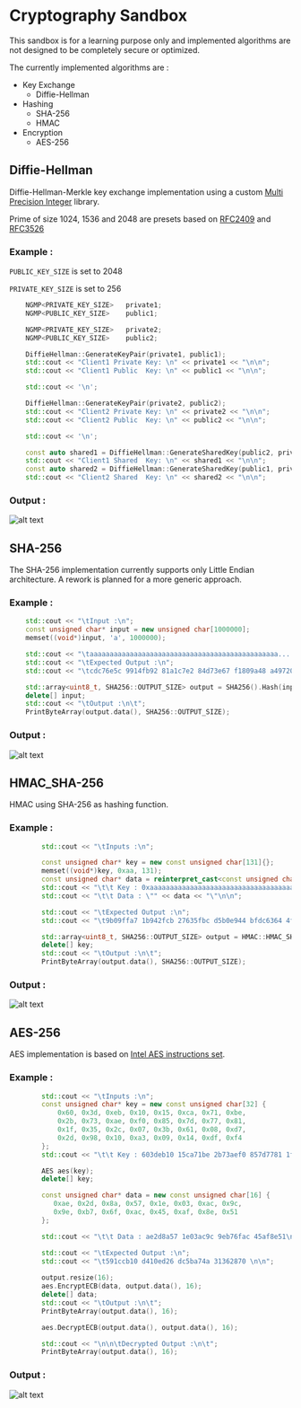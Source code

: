 # Cryptography Sandbox

This sandbox is for a learning purpose only and implemented algorithms are not designed to be completely secure or optimized.

The currently implemented algorithms are :
*   Key Exchange
    * Diffie-Hellman
* Hashing
    *   SHA-256
    *   HMAC
* Encryption
    *   AES-256


## Diffie-Hellman
Diffie-Hellman-Merkle key exchange implementation using a custom [Multi Precision Integer](https://github.com/gnoailles/MultiPrecision) library.

Prime of size 1024, 1536 and 2048 are presets based on [RFC2409](https://tools.ietf.org/html/rfc2409#section-6.2) and [RFC3526](https://tools.ietf.org/html/rfc3526#section-2)

### Example :

`PUBLIC_KEY_SIZE` is set to 2048

`PRIVATE_KEY_SIZE` is set to 256

```c++
    NGMP<PRIVATE_KEY_SIZE>   private1;
    NGMP<PUBLIC_KEY_SIZE>    public1;

    NGMP<PRIVATE_KEY_SIZE>   private2;
    NGMP<PUBLIC_KEY_SIZE>    public2;

    DiffieHellman::GenerateKeyPair(private1, public1);
    std::cout << "Client1 Private Key: \n" << private1 << "\n\n";
    std::cout << "Client1 Public  Key: \n" << public1 << "\n\n";

    std::cout << '\n';

    DiffieHellman::GenerateKeyPair(private2, public2);
    std::cout << "Client2 Private Key: \n" << private2 << "\n\n";
    std::cout << "Client2 Public  Key: \n" << public2 << "\n\n";

    std::cout << '\n';

    const auto shared1 = DiffieHellman::GenerateSharedKey(public2, private1);
    std::cout << "Client1 Shared  Key: \n" << shared1 << "\n\n";
    const auto shared2 = DiffieHellman::GenerateSharedKey(public1, private2);
    std::cout << "Client2 Shared  Key: \n" << shared2 << "\n\n";
```

### Output :
![alt text](https://i.imgur.com/9tugRCo.png "Diffie-Hellman Output Screenshot")

## SHA-256
The SHA-256 implementation currently supports only Little Endian architecture. A rework is planned for a more generic approach.

### Example :

```c++
    std::cout << "\tInput :\n";
    const unsigned char* input = new unsigned char[1000000];
    memset((void*)input, 'a', 1000000);

    std::cout << "\taaaaaaaaaaaaaaaaaaaaaaaaaaaaaaaaaaaaaaaaaaaaaaa.... (1,000,000 bytes)\n\n";
    std::cout << "\tExpected Output :\n";
    std::cout << "\tcdc76e5c 9914fb92 81a1c7e2 84d73e67 f1809a48 a497200e 046d39cc c7112cd0\n\n";

    std::array<uint8_t, SHA256::OUTPUT_SIZE> output = SHA256().Hash(input, 1000000);
    delete[] input;
    std::cout << "\tOutput :\n\t";
    PrintByteArray(output.data(), SHA256::OUTPUT_SIZE);
```

### Output :
![alt text](https://i.imgur.com/jxvFcfC.png "SHA-256 Output Screenshot")

## HMAC_SHA-256
HMAC using SHA-256 as hashing function.

### Example :

```c++
        std::cout << "\tInputs :\n";

        const unsigned char* key = new const unsigned char[131]{};
        memset((void*)key, 0xaa, 131);
        const unsigned char* data = reinterpret_cast<const unsigned char*>("This is a test using a larger than block-size key and a larger than block-size data. The key needs to be hashed before being used by the HMAC algorithm.");
        std::cout << "\t\t Key : 0xaaaaaaaaaaaaaaaaaaaaaaaaaaaaaaaaaaaaaaaaaaaaaaaaaaaaaaaaaaa....aa (131 bytes)\n\n";
        std::cout << "\t\t Data : \"" << data << "\"\n\n";

        std::cout << "\tExpected Output :\n";
        std::cout << "\t9b09ffa7 1b942fcb 27635fbc d5b0e944 bfdc6364 4f071393 8a7f5153 5c3a35e2\n\n";

        std::array<uint8_t, SHA256::OUTPUT_SIZE> output = HMAC::HMAC_SHA256(key, 131, data, 152);
        delete[] key;
        std::cout << "\tOutput :\n\t";
        PrintByteArray(output.data(), SHA256::OUTPUT_SIZE);
```

### Output :
![alt text](https://i.imgur.com/Txld5J7.png "HMAC_SHA-256 Output Screenshot")

## AES-256
AES implementation is based on [Intel AES instructions set](https://www.intel.com/content/dam/doc/white-paper/advanced-encryption-standard-new-instructions-set-paper.pdf).

### Example :

```c++
        std::cout << "\tInputs :\n";
        const unsigned char* key = new const unsigned char[32] { 
            0x60, 0x3d, 0xeb, 0x10, 0x15, 0xca, 0x71, 0xbe,
            0x2b, 0x73, 0xae, 0xf0, 0x85, 0x7d, 0x77, 0x81,      
            0x1f, 0x35, 0x2c, 0x07, 0x3b, 0x61, 0x08, 0xd7,
            0x2d, 0x98, 0x10, 0xa3, 0x09, 0x14, 0xdf, 0xf4   
        };
        std::cout << "\t\t Key : 603deb10 15ca71be 2b73aef0 857d7781 1f352c07 3b6108d7 2d9810a3 0914dff4\n\n";

        AES aes(key);
        delete[] key;

        const unsigned char* data = new const unsigned char[16] {    
           0xae, 0x2d, 0x8a, 0x57, 0x1e, 0x03, 0xac, 0x9c,
           0x9e, 0xb7, 0x6f, 0xac, 0x45, 0xaf, 0x8e, 0x51 
        };

        std::cout << "\t\t Data : ae2d8a57 1e03ac9c 9eb76fac 45af8e51\n\n";

        std::cout << "\tExpected Output :\n";
        std::cout << "\t591ccb10 d410ed26 dc5ba74a 31362870 \n\n";
        
        output.resize(16);
        aes.EncryptECB(data, output.data(), 16);
        delete[] data;
        std::cout << "\tOutput :\n\t";
        PrintByteArray(output.data(), 16);

        aes.DecryptECB(output.data(), output.data(), 16);

        std::cout << "\n\n\tDecrypted Output :\n\t";
        PrintByteArray(output.data(), 16);
```

### Output :
![alt text](https://i.imgur.com/TcG6q5X.png "AES-256 Output Screenshot")

